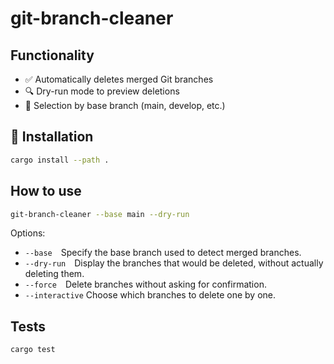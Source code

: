 # git-branch-cleaner

## Functionality
- ✅ Automatically deletes merged Git branches
- 🔍 Dry-run mode to preview deletions
- 🧠 Selection by base branch (main, develop, etc.)

## 🚀 Installation
```bash
cargo install --path .
```

## How to use
```bash
git-branch-cleaner --base main --dry-run
```
Options:
- `--base` Specify the base branch used to detect merged branches.
- `--dry-run` Display the branches that would be deleted, without actually deleting them.
- `--force` Delete branches without asking for confirmation.
- `--interactive` Choose which branches to delete one by one.

## Tests
```bash
cargo test
```